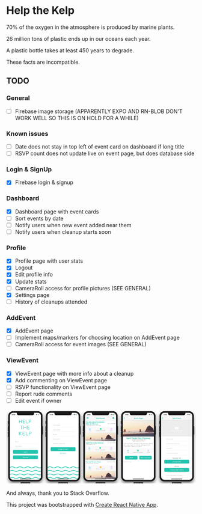 # Help the Kelp
70% of the oxygen in the atmosphere is produced by marine plants.

26 million tons of plastic ends up in our oceans each year.

A plastic bottle takes at least 450 years to degrade.

These facts are incompatible.

## TODO
### General
- [ ] Firebase image storage (APPARENTLY EXPO AND RN-BLOB DON'T WORK WELL SO THIS IS ON HOLD FOR A WHILE)

### Known issues
- [ ] Date does not stay in top left of event card on dashboard if long title
- [ ] RSVP count does not update live on event page, but does database side

### Login & SignUp
- [x] Firebase login & signup

### Dashboard
- [x] Dashboard page with event cards
- [ ] Sort events by date
- [ ] Notify users when new event added near them
- [ ] Notify users when cleanup starts soon

### Profile
- [x] Profile page with user stats
- [x] Logout
- [x] Edit profile info
- [x] Update stats
- [ ] CameraRoll access for profile pictures (SEE GENERAL)
- [x] Settings page
- [ ] History of cleanups attended

### AddEvent
- [x] AddEvent page
- [ ] Implement maps/markers for choosing location on AddEvent page
- [ ] CameraRoll access for event images (SEE GENERAL)

### ViewEvent
- [x] ViewEvent page with more info about a cleanup
- [x] Add commenting on ViewEvent page
- [ ] RSVP functionality on ViewEvent page
- [ ] Report rude comments
- [ ] Edit event if owner

![alt text](README_images/screencaps.png)

And always, thank you to Stack Overflow.

This project was bootstrapped with [Create React Native App](https://github.com/react-community/create-react-native-app).
